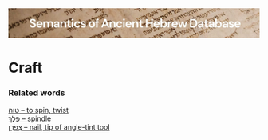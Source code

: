 <html><body><img id="banner" src="../../images/banners/banner.png" alt="banner" /></body></html>

# **Craft**


### Related words
[טוה – to spin, twist](../words/t-w-h.md)<br>[פֶּלֶךְ – spindle](../words/pelek.md)<br>[צִפֹּרֶן – nail, tip of angle-tint tool](../words/tsipporen.md)<br>
